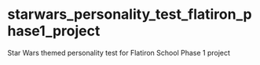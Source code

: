 # starwars_personality_test_flatiron_phase1_project
Star Wars themed personality test for Flatiron School Phase 1 project
